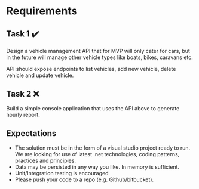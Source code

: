 # Requirements

## Task 1 :heavy_check_mark:

Design a vehicle management API that for MVP will only cater for cars, but in the future will manage other vehicle types like boats, bikes, caravans etc.

API should expose endpoints to list vehicles, add new vehicle, delete vehicle and update vehicle.

## Task 2 :x:

Build a simple console application that uses the API above to generate hourly report.

## Expectations

- The solution must be in the form of a visual studio project ready to run. We are looking for use of latest .net technologies, coding patterns, practices and principles.
- Data may be persisted in any way you like. In memory is sufficient.
- Unit/Integration testing is encouraged
- Please push your code to a repo (e.g. Github/bitbucket).
